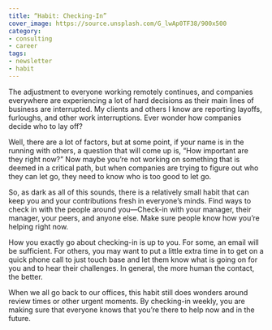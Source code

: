 ```yaml
---
title: “Habit: Checking-In”
cover_image: https://source.unsplash.com/G_lwAp0TF38/900x500
category:
- consulting
- career
tags:
- newsletter
- habit
---
```


The adjustment to everyone working remotely continues, and companies everywhere are experiencing a lot of hard decisions as their main lines of business are interrupted. My clients and others I know are reporting layoffs, furloughs, and other work interruptions. Ever wonder how companies decide who to lay off?

Well, there are a lot of factors, but at some point, if your name is in the running with others, a question that will come up is, “How important are they right now?” Now maybe you’re not working on something that is deemed in a critical path, but when companies are trying to figure out who they can let go, they need to know who is too good to let go.

So, as dark as all of this sounds, there is a relatively small habit that can keep you and your contributions fresh in everyone’s minds. Find ways to check in with the people around you—Check-in with your manager, their manager, your peers, and anyone else. Make sure people know how you’re helping right now.

How you exactly go about checking-in is up to you. For some, an email will be sufficient. For others, you may want to put a little extra time in to get on a quick phone call to just touch base and let them know what is going on for you and to hear their challenges. In general, the more human the contact, the better.

When we all go back to our offices, this habit still does wonders around review times or other urgent moments. By checking-in weekly, you are making sure that everyone knows that you’re there to help now and in the future.